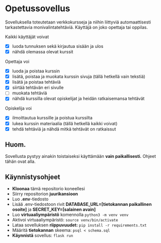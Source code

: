 # Opetussovellus

Sovelluksella toteutetaan verkkokursseja ja niihin liittyviä automaattisesti tarkastettavia monivalintatehtäviä. Käyttäjä on joko opettaja tai oppilas. 

Kaikki käyttäjät voivat
- [x] luoda tunnuksen sekä kirjautua sisään ja ulos
- [x] nähdä olemassa olevat kurssit

Opettaja voi
- [x] luoda ja poistaa kurssin
- [x] lisätä, poistaa ja muokata kurssin sivuja (tällä hetkellä vain tekstiä)
- [x] lisätä ja poistaa tehtäviä
- [x] siirtää tehtävän eri sivulle
- [ ] muokata tehtäviä
- [x] nähdä kurssilla olevat opiskelijat ja heidän ratkaisemansa tehtävät

Opiskelija voi
- [x] ilmoittautua kurssille ja poistua kurssilta
- [x] lukea kurssin materiaalia (tällä hetkellä kaikki voivat)
- [x] tehdä tehtäviä ja nähdä mitkä tehtävät on ratkaissut

## Huom.

Sovellusta pystyy ainakin toistaiseksi käyttämään **vain paikallisesti.** Ohjeet tähän ovat alla.

## Käynnistysohjeet

- **Kloonaa** tämä repositorio koneellesi
- Siirry repositorion **juurikansioon**
- Luo **.env**-tiedosto
- Lisää .env-tiedostoon rivit **DATABASE_URL=[tietokannan paikallinen osoite]** ja **SECRET_KEY=[salainen avain]**
- Luo **virtuaaliympäristö** komennolla `python3 -m venv venv`
- Aktivoi virtuaaliympäristö: `source venv/bin/activate`
- Lataa sovelluksen **riippuvuudet:** `pip install -r requirements.txt`
- Määritä **tietokannan** skeema: `psql < schema.sql`
- **Käynnistä** sovellus: `flask run`
